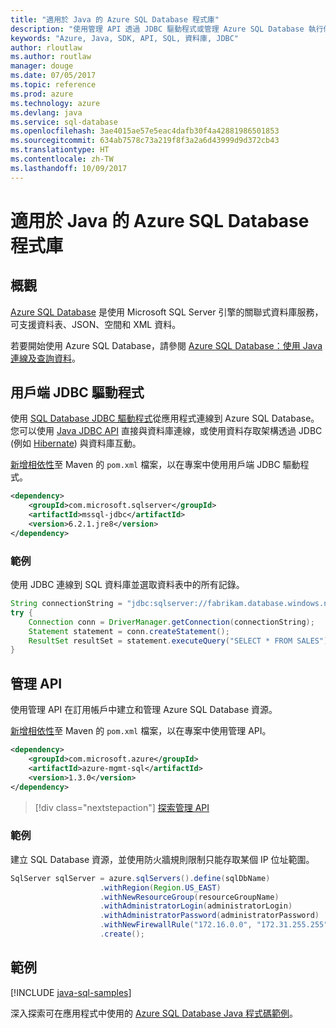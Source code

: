 ```yaml
---
title: "適用於 Java 的 Azure SQL Database 程式庫"
description: "使用管理 API 透過 JDBC 驅動程式或管理 Azure SQL Database 執行個體來連線到 Azure SQL Database。"
keywords: "Azure, Java, SDK, API, SQL, 資料庫, JDBC"
author: rloutlaw
ms.author: routlaw
manager: douge
ms.date: 07/05/2017
ms.topic: reference
ms.prod: azure
ms.technology: azure
ms.devlang: java
ms.service: sql-database
ms.openlocfilehash: 3ae4015ae57e5eac4dafb30f4a42881986501853
ms.sourcegitcommit: 634ab7578c73a219f8f3a2a6d43999d9d372cb43
ms.translationtype: HT
ms.contentlocale: zh-TW
ms.lasthandoff: 10/09/2017
---
```

# <a name="azure-sql-database-libraries-for-java"></a>適用於 Java 的 Azure SQL Database 程式庫

## <a name="overview"></a>概觀

[Azure SQL Database](/azure/sql-database/sql-database-technical-overview) 是使用 Microsoft SQL Server 引擎的關聯式資料庫服務，可支援資料表、JSON、空間和 XML 資料。 

若要開始使用 Azure SQL Database，請參閱 [Azure SQL Database：使用 Java 連線及查詢資料](/azure/sql-database/sql-database-connect-query-java)。

## <a name="client-jdbc-driver"></a>用戶端 JDBC 驅動程式

使用 [SQL Database JDBC 驅動程式](/sql/connect/jdbc/microsoft-jdbc-driver-for-sql-server)從應用程式連線到 Azure SQL Database。 您可以使用 [Java JDBC API](https://docs.oracle.com/javase/8/docs/technotes/guides/jdbc/) 直接與資料庫連線，或使用資料存取架構透過 JDBC (例如 [Hibernate](http://hibernate.org/)) 與資料庫互動。

[新增相依性](https://maven.apache.org/guides/getting-started/index.html#How_do_I_use_external_dependencies)至 Maven 的 `pom.xml` 檔案，以在專案中使用用戶端 JDBC 驅動程式。


```XML
<dependency>
    <groupId>com.microsoft.sqlserver</groupId>
    <artifactId>mssql-jdbc</artifactId>
    <version>6.2.1.jre8</version>
</dependency>
```   

### <a name="example"></a>範例

使用 JDBC 連線到 SQL 資料庫並選取資料表中的所有記錄。

```java
String connectionString = "jdbc:sqlserver://fabrikam.database.windows.net:1433;database=fiber;user=raisa;password=testpass;encrypt=true;hostNameInCertificate=*.database.windows.net;loginTimeout=30;";
try {
    Connection conn = DriverManager.getConnection(connectionString);
    Statement statement = conn.createStatement();
    ResultSet resultSet = statement.executeQuery("SELECT * FROM SALES");
}  
```

## <a name="management-api"></a>管理 API

使用管理 API 在訂用帳戶中建立和管理 Azure SQL Database 資源。   

[新增相依性](https://maven.apache.org/guides/getting-started/index.html#How_do_I_use_external_dependencies)至 Maven 的 `pom.xml` 檔案，以在專案中使用管理 API。


```XML
<dependency>
    <groupId>com.microsoft.azure</groupId>
    <artifactId>azure-mgmt-sql</artifactId>
    <version>1.3.0</version>
</dependency>
```

> [!div class="nextstepaction"]
> [探索管理 API](/java/api/overview/azure/sql/managementapi)

### <a name="example"></a>範例

建立 SQL Database 資源，並使用防火牆規則限制只能存取某個 IP 位址範圍。

```java
SqlServer sqlServer = azure.sqlServers().define(sqlDbName)
                    .withRegion(Region.US_EAST)
                    .withNewResourceGroup(resourceGroupName)
                    .withAdministratorLogin(administratorLogin)
                    .withAdministratorPassword(administratorPassword)
                    .withNewFirewallRule("172.16.0.0", "172.31.255.255")
                    .create();
```

## <a name="samples"></a>範例

[!INCLUDE [java-sql-samples](../docs-ref-conceptual/includes/sql.md)]

深入探索可在應用程式中使用的 [Azure SQL Database Java 程式碼範例](https://azure.microsoft.com/resources/samples/?platform=java&term=SQL)。